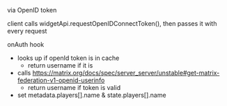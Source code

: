 
via OpenID token

client calls widgetApi.requestOpenIDConnectToken(), then passes it with every request

onAuth hook
  - looks up if openId token is in cache
    - return username if it is
  - calls https://matrix.org/docs/spec/server_server/unstable#get-matrix-federation-v1-openid-userinfo
    - return username if token is valid
  - set metadata.players[].name & state.players[].name
